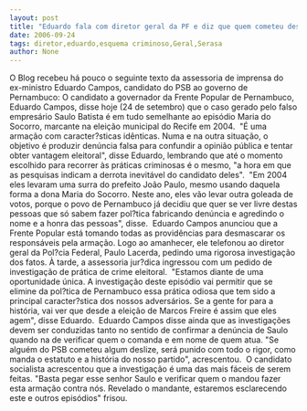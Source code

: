 ```yaml
---
layout: post
title: "Eduardo fala com diretor geral da PF e diz que quem cometeu deslize no PSB será punido"
date: 2006-09-24
tags: diretor,eduardo,esquema criminoso,Geral,Serasa
author: None
---
```

O&nbsp;Blog recebeu há pouco o seguinte texto da assessoria de imprensa do ex-ministro Eduardo Campos, candidato do PSB ao governo de Pernambuco:
O candidato a governador da Frente Popular de Pernambuco, Eduardo Campos, disse hoje (24 de setembro) que o caso gerado pelo falso empresário Saulo Batista é em tudo semelhante ao episódio Maria do Socorro, marcante na eleição municipal do Recife em 2004. &nbsp;\"É uma armação com caracter?sticas idênticas. Numa e na outra situação, o objetivo é produzir denúncia falsa para confundir a opinião pública e tentar obter vantagem eleitoral\", disse Eduardo, lembrando que até o momento escolhido para recorrer às práticas criminosas é o mesmo, \"a hora em que as pesquisas indicam a derrota inevitável do candidato deles\". &nbsp;\"Em 2004 eles levaram uma surra do prefeito João Paulo, mesmo usando daquela forma a dona Maria do Socorro. Neste ano, eles vão levar outra goleada de votos, porque o povo de Pernambuco já decidiu que quer se ver livre destas pessoas que só sabem fazer pol?tica fabricando denúncia e agredindo o nome e a honra das pessoas\", disse. &nbsp;Eduardo Campos anunciou que a Frente Popular está tomando todas as providências para desmascarar os responsáveis pela armação. Logo ao amanhecer, ele telefonou ao diretor geral da Pol?cia Federal, Paulo Lacerda, pedindo uma rigorosa investigação dos fatos. À tarde, a assessoria jur?dica ingressou com um pedido de investigação de prática de crime eleitoral. &nbsp;\"Estamos diante de uma oportunidade única. A investigação deste episódio vai permitir que se elimine da pol?tica de Pernambuco essa prática odiosa que tem sido a principal caracter?stica dos nossos adversários. Se a gente for para a história, vai ver que desde a eleição de Marcos Freire é assim que eles agem\", disse Eduardo. &nbsp;Eduardo Campos disse ainda que as investigações devem ser conduzidas tanto no sentido de confirmar a denúncia de Saulo quando na de verificar quem o comanda e em nome de quem atua. \"Se alguém do PSB cometeu algum deslize, será punido com todo o rigor, como manda o estatuto e a história do nosso partido\", acrescentou. &nbsp;O candidato socialista acrescentou que a investigação é uma das mais fáceis de serem feitas. \"Basta pegar esse senhor Saulo e verificar quem o mandou fazer esta armação contra nós. Revelado o mandante, estaremos esclarecendo este e outros episódios\" frisou. 